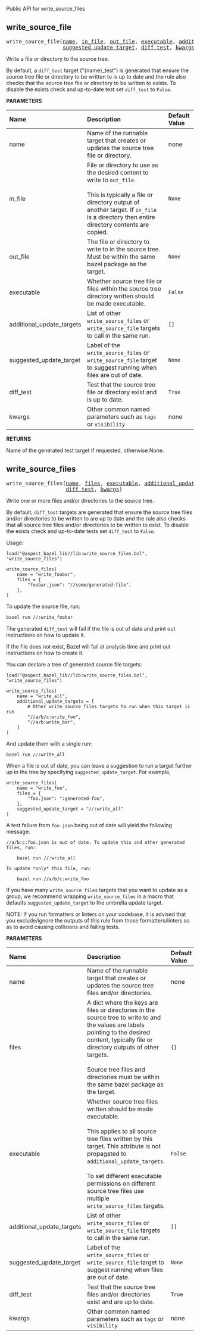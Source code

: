 <!-- Generated with Stardoc: http://skydoc.bazel.build -->

Public API for write_source_files

<a id="write_source_file"></a>

## write_source_file

<pre>
write_source_file(<a href="#write_source_file-name">name</a>, <a href="#write_source_file-in_file">in_file</a>, <a href="#write_source_file-out_file">out_file</a>, <a href="#write_source_file-executable">executable</a>, <a href="#write_source_file-additional_update_targets">additional_update_targets</a>,
                  <a href="#write_source_file-suggested_update_target">suggested_update_target</a>, <a href="#write_source_file-diff_test">diff_test</a>, <a href="#write_source_file-kwargs">kwargs</a>)
</pre>

Write a file or directory to the source tree.

By default, a `diff_test` target ("{name}_test") is generated that ensure the source tree file or directory to be written to
is up to date and the rule also checks that the source tree file or directory to be written to exists.
To disable the exists check and up-to-date test set `diff_test` to `False`.


**PARAMETERS**


| Name  | Description | Default Value |
| :------------- | :------------- | :------------- |
| <a id="write_source_file-name"></a>name |  Name of the runnable target that creates or updates the source tree file or directory.   |  none |
| <a id="write_source_file-in_file"></a>in_file |  File or directory to use as the desired content to write to <code>out_file</code>.<br><br>This is typically a file or directory output of another target. If <code>in_file</code> is a directory then entire directory contents are copied.   |  <code>None</code> |
| <a id="write_source_file-out_file"></a>out_file |  The file or directory to write to in the source tree. Must be within the same bazel package as the target.   |  <code>None</code> |
| <a id="write_source_file-executable"></a>executable |  Whether source tree file or files within the source tree directory written should be made executable.   |  <code>False</code> |
| <a id="write_source_file-additional_update_targets"></a>additional_update_targets |  List of other <code>write_source_files</code> or <code>write_source_file</code> targets to call in the same run.   |  <code>[]</code> |
| <a id="write_source_file-suggested_update_target"></a>suggested_update_target |  Label of the <code>write_source_files</code> or <code>write_source_file</code> target to suggest running when files are out of date.   |  <code>None</code> |
| <a id="write_source_file-diff_test"></a>diff_test |  Test that the source tree file or directory exist and is up to date.   |  <code>True</code> |
| <a id="write_source_file-kwargs"></a>kwargs |  Other common named parameters such as <code>tags</code> or <code>visibility</code>   |  none |

**RETURNS**

Name of the generated test target if requested, otherwise None.


<a id="write_source_files"></a>

## write_source_files

<pre>
write_source_files(<a href="#write_source_files-name">name</a>, <a href="#write_source_files-files">files</a>, <a href="#write_source_files-executable">executable</a>, <a href="#write_source_files-additional_update_targets">additional_update_targets</a>, <a href="#write_source_files-suggested_update_target">suggested_update_target</a>,
                   <a href="#write_source_files-diff_test">diff_test</a>, <a href="#write_source_files-kwargs">kwargs</a>)
</pre>

Write one or more files and/or directories to the source tree.

By default, `diff_test` targets are generated that ensure the source tree files and/or directories to be written to
are up to date and the rule also checks that all source tree files and/or directories to be written to exist.
To disable the exists check and up-to-date tests set `diff_test` to `False`.

Usage:

```starlark
load("@aspect_bazel_lib//lib:write_source_files.bzl", "write_source_files")

write_source_files(
    name = "write_foobar",
    files = {
        "foobar.json": "//some/generated:file",
    },
)
```

To update the source file, run:

```bash
bazel run //:write_foobar
```

The generated `diff_test` will fail if the file is out of date and print out instructions on
how to update it.

If the file does not exist, Bazel will fail at analysis time and print out instructions on
how to create it.

You can declare a tree of generated source file targets:

```starlark
load("@aspect_bazel_lib//lib:write_source_files.bzl", "write_source_files")

write_source_files(
    name = "write_all",
    additional_update_targets = [
        # Other write_source_files targets to run when this target is run
        "//a/b/c:write_foo",
        "//a/b:write_bar",
    ]
)
```

And update them with a single run:

```bash
bazel run //:write_all
```

When a file is out of date, you can leave a suggestion to run a target further up in the tree by specifying `suggested_update_target`.
For example,

```starlark
write_source_files(
    name = "write_foo",
    files = {
        "foo.json": ":generated-foo",
    },
    suggested_update_target = "//:write_all"
)
```

A test failure from `foo.json` being out of date will yield the following message:

```
//a/b:c:foo.json is out of date. To update this and other generated files, run:

    bazel run //:write_all

To update *only* this file, run:

    bazel run //a/b/c:write_foo
```

If you have many `write_source_files` targets that you want to update as a group, we recommend wrapping
`write_source_files` in a macro that defaults `suggested_update_target` to the umbrella update target.

NOTE: If you run formatters or linters on your codebase, it is advised that you exclude/ignore the outputs of this
      rule from those formatters/linters so as to avoid causing collisions and failing tests.


**PARAMETERS**


| Name  | Description | Default Value |
| :------------- | :------------- | :------------- |
| <a id="write_source_files-name"></a>name |  Name of the runnable target that creates or updates the source tree files and/or directories.   |  none |
| <a id="write_source_files-files"></a>files |  A dict where the keys are files or directories in the source tree to write to and the values are labels pointing to the desired content, typically file or directory outputs of other targets.<br><br>Source tree files and directories must be within the same bazel package as the target.   |  <code>{}</code> |
| <a id="write_source_files-executable"></a>executable |  Whether source tree files written should be made executable.<br><br>This applies to all source tree files written by this target. This attribute is not propagated to <code>additional_update_targets</code>.<br><br>To set different executable permissions on different source tree files use multiple <code>write_source_files</code> targets.   |  <code>False</code> |
| <a id="write_source_files-additional_update_targets"></a>additional_update_targets |  List of other <code>write_source_files</code> or <code>write_source_file</code> targets to call in the same run.   |  <code>[]</code> |
| <a id="write_source_files-suggested_update_target"></a>suggested_update_target |  Label of the <code>write_source_files</code> or <code>write_source_file</code> target to suggest running when files are out of date.   |  <code>None</code> |
| <a id="write_source_files-diff_test"></a>diff_test |  Test that the source tree files and/or directories exist and are up to date.   |  <code>True</code> |
| <a id="write_source_files-kwargs"></a>kwargs |  Other common named parameters such as <code>tags</code> or <code>visibility</code>   |  none |


